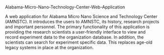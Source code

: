 Alabama-Micro-Nano-Technology-Center-Web-Application

A web application for Alabama Micro Nano Science and Technology Center (AMNSTC). It introduces the users to AMNSTC, its history, research projects and important personnel. The primary functionality of this application is providing the research scientists a user-friendly interface to view and record experiment data to the organization database. In addition, the scientists can search for experiment specific data. This replaces age-old legacy systems in place at the organization.
